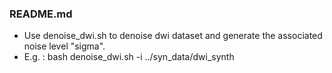 
### README.md


- Use denoise_dwi.sh to denoise dwi dataset and generate the associated noise level "sigma".
- E.g. : bash denoise_dwi.sh -i ../syn_data/dwi_synth
